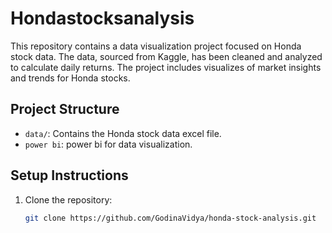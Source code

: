 # Hondastocksanalysis
This repository contains a data visualization project focused on Honda stock data. The data, sourced from Kaggle, has been cleaned and analyzed to calculate daily returns. The project includes visualizes of market insights and trends for Honda stocks.


## Project Structure

- `data/`: Contains the Honda stock data excel file.
- `power bi`: power bi for data visualization.
## Setup Instructions

1. Clone the repository:
   ```sh
   git clone https://github.com/GodinaVidya/honda-stock-analysis.git
